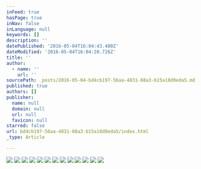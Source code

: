 ```yaml
---
inFeed: true
hasPage: true
inNav: false
inLanguage: null
keywords: []
description: ''
datePublished: '2016-05-04T16:04:43.400Z'
dateModified: '2016-05-04T16:04:20.726Z'
title: ''
author:
  - name: ''
    url: ''
sourcePath: _posts/2016-05-04-bd4cb197-56aa-4831-88a3-b15a18d0eda5.md
published: true
authors: []
publisher:
  name: null
  domain: null
  url: null
  favicon: null
starred: false
url: bd4cb197-56aa-4831-88a3-b15a18d0eda5/index.html
_type: Article

---
```

![](https://the-grid-user-content.s3-us-west-2.amazonaws.com/0e4e4734-eae7-4841-bb6e-32850655478c.jpg)
![](https://the-grid-user-content.s3-us-west-2.amazonaws.com/7e45f8ee-76d9-462e-aaa0-a0c1e584e975.jpg)
![](https://the-grid-user-content.s3-us-west-2.amazonaws.com/70b7e8ab-b306-47f4-867f-2d7b4130e021.jpg)
![](https://the-grid-user-content.s3-us-west-2.amazonaws.com/cb99a489-acc9-43b9-bf6d-a1c6abe474d5.jpg)
![](https://the-grid-user-content.s3-us-west-2.amazonaws.com/8e7eaf77-bdf7-490c-9754-e81c9ff36a6a.jpg)
![](https://the-grid-user-content.s3-us-west-2.amazonaws.com/4d4d5448-e060-47c0-b691-96af11c7b248.jpg)
![](https://the-grid-user-content.s3-us-west-2.amazonaws.com/05960491-2563-438f-a0d8-6426a1058f63.jpg)
![](https://the-grid-user-content.s3-us-west-2.amazonaws.com/6d4b28de-c39e-4a2e-98ef-e1ad9e2ea5a5.jpg)
![](https://the-grid-user-content.s3-us-west-2.amazonaws.com/dfa2cff2-a1d1-43f3-b7c1-c70bd5800518.jpg)
![](https://the-grid-user-content.s3-us-west-2.amazonaws.com/7b5d3d0a-e849-41c3-aeaf-03c749dbc79e.jpg)
![](https://the-grid-user-content.s3-us-west-2.amazonaws.com/95be8e00-cab8-4dd2-b34c-87f6b1663684.jpg)
![](https://the-grid-user-content.s3-us-west-2.amazonaws.com/5bd1a6aa-829f-46f4-9e7a-3f02a92def48.jpg)
![](https://the-grid-user-content.s3-us-west-2.amazonaws.com/98c60c1f-15c9-4731-9df9-7077f88a8034.jpg)